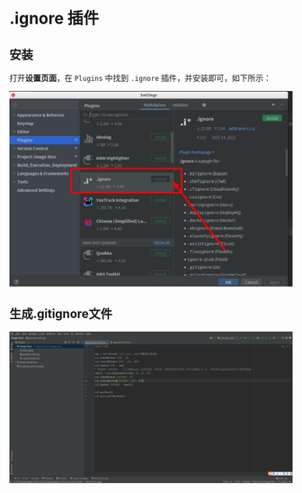 # .ignore 插件

## 安装

打开**设置页面**，在 `Plugins` 中找到 `.ignore` 插件，并安装即可，如下所示：

![安装ignore插件](assets/images/安装ignore插件.png)

## 生成.gitignore文件

![生成gitignore文件演示](assets/images/生成gitignore文件演示.gif)